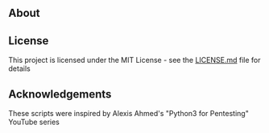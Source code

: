 ## About

## License
This project is licensed under the MIT License - see the [LICENSE.md](https://github.com/DaveRoppo/Cyber-Security/blob/main/LICENSE) file for details

## Acknowledgements 
These scripts were inspired by Alexis Ahmed's "Python3 for Pentesting" YouTube series
